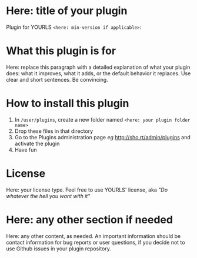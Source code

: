 # Here: title of your plugin

Plugin for YOURLS `<here: min-version if applicable>`: 

# What this plugin is for

Here: replace this paragraph with a detailed explanation of what your plugin does: what it improves, what it adds, or the default behavior it replaces. Use clear and short sentences. Be convincing.

# How to install this plugin

1. In `/user/plugins`, create a new folder named `<here: your plugin folder name>`
2. Drop these files in that directory
3. Go to the Plugins administration page *eg* http://sho.rt/admin/plugins and activate the plugin 
4. Have fun

# License

Here: your license type. Feel free to use YOURLS' license, aka *"Do whatever the hell you want with it"*

# Here: any other section if needed

Here: any other content, as needed. An important information should be contact information for bug reports or user questions, if you decide not to use Github issues in your plugin repository.
